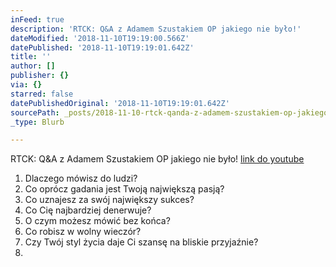 ```yaml
---
inFeed: true
description: 'RTCK: Q&A z Adamem Szustakiem OP jakiego nie było!'
dateModified: '2018-11-10T19:19:00.566Z'
datePublished: '2018-11-10T19:19:01.642Z'
title: ''
author: []
publisher: {}
via: {}
starred: false
datePublishedOriginal: '2018-11-10T19:19:01.642Z'
sourcePath: _posts/2018-11-10-rtck-qanda-z-adamem-szustakiem-op-jakiego-nie-bylo.md
_type: Blurb

---
```

RTCK: Q&A z Adamem Szustakiem OP jakiego nie było!
[link do youtube][0]

1. Dlaczego mówisz do ludzi?
2. Co oprócz gadania jest Twoją największą pasją?
3. Co uznajesz za swój największy sukces?
4. Co Cię najbardziej denerwuje?
5. O czym możesz mówić bez końca?
6. Co robisz w wolny wieczór?
7. Czy Twój styl życia daje Ci szansę na bliskie przyjaźnie?
8. 

[0]: https://www.youtube.com/watch?v=oIaSl4dbu6c